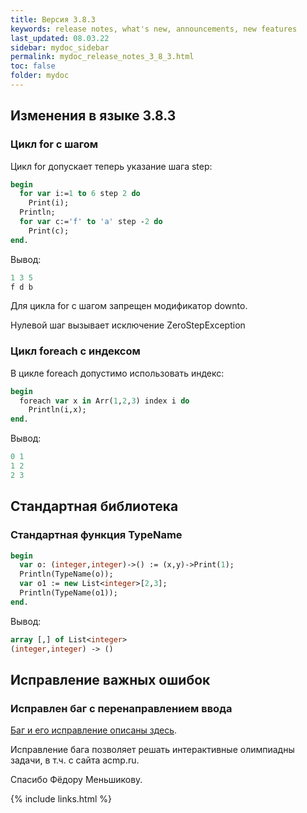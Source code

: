 ```yaml
---
title: Версия 3.8.3
keywords: release notes, what's new, announcements, new features
last_updated: 08.03.22
sidebar: mydoc_sidebar
permalink: mydoc_release_notes_3_8_3.html
toс: false
folder: mydoc
---
```


## Изменения в языке 3.8.3

### Цикл for с шагом
Цикл for допускает теперь указание шага step:

```pascal
begin
  for var i:=1 to 6 step 2 do
    Print(i);
  Println;
  for var c:='f' to 'a' step -2 do
    Print(c);
end.
```
Вывод:
```pascal
1 3 5 
f d b 
```
Для цикла for с шагом запрещен модификатор downto.

Нулевой шаг вызывает исключение ZeroStepException

### Цикл foreach c индексом
В цикле foreach допустимо использовать индекс:

```pascal
begin
  foreach var x in Arr(1,2,3) index i do
    Println(i,x);
end.
```
Вывод:
```pascal
0 1 
1 2 
2 3 
```

## Стандартная библиотека

### Cтандартная функция TypeName

```pascal
begin
  var o: (integer,integer)->() := (x,y)->Print(1);
  Println(TypeName(o));
  var o1 := new List<integer>[2,3];
  Println(TypeName(o1));
end.
```
Вывод:
```pascal
array [,] of List<integer>
(integer,integer) -> () 
```

## Исправление важных ошибок

### Исправлен баг с перенаправлением ввода

[Баг и его исправление описаны здесь](https://github.com/pascalabcnet/pascalabcnet/issues/2647). 

Исправление бага позволяет решать интерактивные олимпиадны задачи, в т.ч. с сайта acmp.ru.

Спасибо Фёдору Меньшикову.






{% include links.html %}

